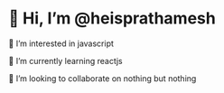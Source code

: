   <h1>👋 Hi, I’m @heisprathamesh</h1>
 <p>👀 I’m interested in javascript</p>
<p>🌱 I’m currently learning reactjs</p>
<p>💞️ I’m looking to collaborate on nothing but nothing</p>


